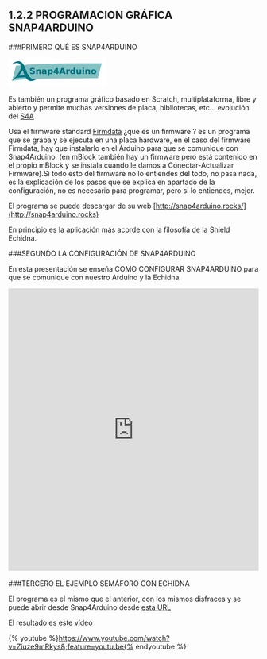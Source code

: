 ## 1.2.2 PROGRAMACION GRÁFICA SNAP4ARDUINO

###PRIMERO QUÉ ES SNAP4ARDUINO

![](/images/image75.png)

Es también un programa gráfico basado en Scratch, multiplataforma, libre y abierto y permite muchas versiones de placa, bibliotecas, etc… evolución del [S4A](http://s4a.cat)

Usa el firmware standard [Firmdata](http://firmata.org) ¿que es un firmware ? es un programa que se graba y se ejecuta en una placa hardware, en el caso del firmware Firmdata, hay que instalarlo en el Arduino para que se comunique con Snap4Arduino. (en mBlock también hay un firmware pero está contenido en el propio mBlock y se instala cuando le damos a Conectar-Actualizar Firmware).Si todo esto del firmware no lo entiendes del todo, no pasa nada, es la explicación de los pasos que se explica en apartado de la configuración, no es necesario para programar, pero si lo entiendes, mejor.

El programa se puede descargar de su web [http://snap4arduino.rocks/](http://snap4arduino.rocks)

En principio es la aplicación más acorde con la filosofía de la Shield Echidna.

###SEGUNDO LA CONFIGURACIÓN DE SNAP4ARDUINO

En esta presentación se enseña COMO CONFIGURAR SNAP4ARDUINO para que se comunique con nuestro Arduino y la Echidna

<iframe src="https://docs.google.com/presentation/d/e/2PACX-1vQ7tr9aNDDuzFcEMFOepVVao5eCKWBBQh3U5emsy5oaN4a-Q8tNkYMWxKyma6xz-gBVL6nLLlmlWuPw/embed?start=false&;loop=false&;delayms=3000" frameborder="0" width="100%" height="569" allowfullscreen="true" mozallowfullscreen="true" webkitallowfullscreen="true"></iframe>

###TERCERO EL EJEMPLO SEMÁFORO CON ECHIDNA

El programa es el mismo que el anterior, con los mismos disfraces y se puede abrir desde Snap4Arduino desde [esta URL](https://www.google.com/url?q=http://snap4arduino.org/run%23present:Username%3Djavierquintana%26ProjectName%3DSEMAFORO&sa=D&ust=1513946282814000&usg=AFQjCNHJjV-UySzN7j5tkDlCr-JmawjV2A)

El resultado es [este vídeo](https://www.google.com/url?q=https://youtu.be/Ziuze9mRkys&sa=D&ust=1513946282815000&usg=AFQjCNGwY0yzjObUntnZkaQXBJ4k8rMQig)

{% youtube %}https://www.youtube.com/watch?v=Ziuze9mRkys&;feature=youtu.be{% endyoutube %}

